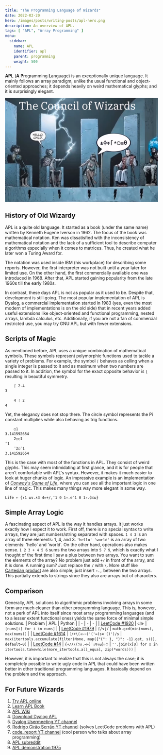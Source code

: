 ```yaml
---
title: "The Programming Language of Wizards"
date: 2022-02-20
hero: /images/posts/writing-posts/apl-hero.png
description: An overview of APL.
tags: [ "APL", "Array Programming" ]
menu:
  sidebar:
    name: APL
    identifier: apl
    parent: programming
    weight: 500
---
```


**APL** (**A** **P**rogramming **L**anguage) is an exceptionally unique language. It mainly follows an array paradigm, unlike the usual functional and object-oriented approaches; it depends heavily on weird mathematical glyphs; and it is surprisingly elegant.

![The Council of APL Wizards Welcoming You](/posts/programming/images/the-council-of-apl-wizards.png)

## History of Old Wizardy

APL is a quite old language. It started as a book (under the same name) written by Kenneth Eugene Iverson in 1962. The focus of the book was mathematical notation. Ken was dissatisfied with the inconsistency of mathematical notation and the lack of a sufficient tool to describe computer algorithms especially when it comes to matrices. Thus, he created what he later won a Turing Award for.

The notation was used inside IBM (his workplace) for describing some reports. However, the first interpreter was not built until a year later for limited use. On the other hand, the first commercially available one was introduced in 1968. After that, APL started gaining popularity from the late 1960s till the early 1980s.

In contrast, these days APL is not as popular as it used to be. Despite that, development is still going. The most popular implementation of APL is Dyalog, a commercial implementation started in 1983 (yes, even the most modern of implementations is on the old side) that in recent years added useful extensions like object-oriented and functional programming, nested arrays, lambda calculus, etc. Additionally, if you are not a fan of commercial restricted use, you may try GNU APL but with fewer extensions.

## Scripts of Magic

As mentioned before, APL uses a unique combination of mathematical symbols. These symbols represent polymorphic functions used to tackle a variety of problems. For example, the symbol `⌈` behaves as celling when a single integer is passed to it and as maximum when two numbers are passed to it. In addition, the symbol for the exact opposite behavior is `⌊` resulting in beautiful symmetry.
```apl
	⌈ 2.4 
3

	4 ⌈ 2 
4
```

Yet, the elegancy does not stop there. The circle symbol represents the Pi constant multiplies while also behaving as trig functions.
```apl
	○1
3.141592654
	2○○1
¯1
	¯2○¯1
3.141592654
```

This is the case with most of the functions in APL. They consist of weird glyphs. This may seem intimidating at first glance, and it is for people that aren't comfortable with APL's syntax. However, it makes it much easier to look at huger chunks of logic. An impressive example is an implementation of *[Conway's Game of Life](https://en.wikipedia.org/wiki/Conway%27s_Game_of_Life)*, where you can see all the important logic in one line of magic. This makes many things way more elegant in some way.

```apl
Life ← {↑1 ⍵∨.∧3 4=+/,¯1 0 1∘.⊖¯1 0 1∘.⌽⊂⍵}
```

## Simple Array Logic

A fascinating aspect of APL is the way it handles arrays. It just works exactly how I expect it to work. First off, there is no special syntax to write arrays, they are just numbers/string separated with spaces. `1 4 3` is an array of three elements: 1, 4, and 3. `'hello' 'world'` is an array of two elements: 'hello' and 'world'. On the other hand, operations also makes sense. `1 2 3 + 4 5 6` sums the two arrays into `5 7 9`, which is exactly what I thought of the first time I saw a plus between two arrays. You want to sum the elements of the array? No problem just add `+/` in front of the array, and it is done. A running sum? Just replace the `/` with `\`. More stuff like [Cartesian product](https://en.wikipedia.org/wiki/Cartesian_product) are also simple; just insert `∘.,` between the two arrays. This partially extends to strings since they also are arrays but of characters.

## Comparison

Generally, APL solutions to algorithmic problems involving arrays in some form are much cleaner than other programming language. This is, however, not a perk of APL into itself since most array programming languages (and to a lesser extent functional ones) yields the same force of minimal simple solutions.
| Problem                                                                                                  | APL                       | Python                                                                              |
| -                                                                                                        | -                         | -                                                                                   |
| [LeetCode #1920](https://leetcode.com/contest/weekly-contest-248/problems/build-array-from-permutation/) | `⊂⌷⊢`                     | `[nums[i] for i in nums]`                                                           |
| [LeetCode #1979](https://leetcode.com/problems/find-greatest-common-divisor-of-array/)                   | `⌈/∨⌊/`                   | `math.gcd(min(nums), max(nums))`                                                    |
| [LeetCode #1614](https://leetcode.com/problems/maximum-nesting-depth-of-the-parentheses/)                | `⌈/+\(⊣-~)'('=(s∊'()')/s` | `max(itertools.accumulate(filter(None, map({"(": 1, ")": -1}.get, s))), default=0)` |
| [LeetCode #14](https://leetcode.com/problems/longest-common-prefix/)                                     | `{+/∧\(⊃∧.=⊢)¨↓⍉↑⍵}↑⊃`    | `''.join(x[0] for x in itertools.takewhile(more_itertools.all_equal, zip(*words)))` |

However, it is important to realize that this is not always the case; it is completely possible to write ugly code in APL that could have been written better in other traditional programming languages. It basically depend on the problem and the approach.

## For Future Wizards
1. [Try APL online](https://tryapl.org/)
2. [Learn APL Book](https://xpqz.github.io/learnapl)
3. [APL Wiki](https://aplwiki.com/)
4. [Download Dyalog APL](https://www.dyalog.com/download-zone.htm)
5. [Dyalog Usermeeting YT channel](https://www.youtube.com/channel/UC89lIdGnKlEozb1WcYQprNw)
6. [Rodrigo Girão Serrão YT channel](https://www.youtube.com/channel/UCd_24S_cYacw6zrvws43AWg) (solves LeetCode problems with APL)
7. [code_report YT channel](https://www.youtube.com/channel/UC1kBxkk2bcG78YBX7LMl9pQ) (cool person who talks about array programming)
8. [APL subreddit](https://www.reddit.com/r/apljk/)
9. [APL demonstration 1975](https://www.youtube.com/watch?v=_DTpQ4Kk2wA)
<!-- [My Work on APL](https://www.youtube.com/watch?v=dQw4w9WgXcQ) -->
